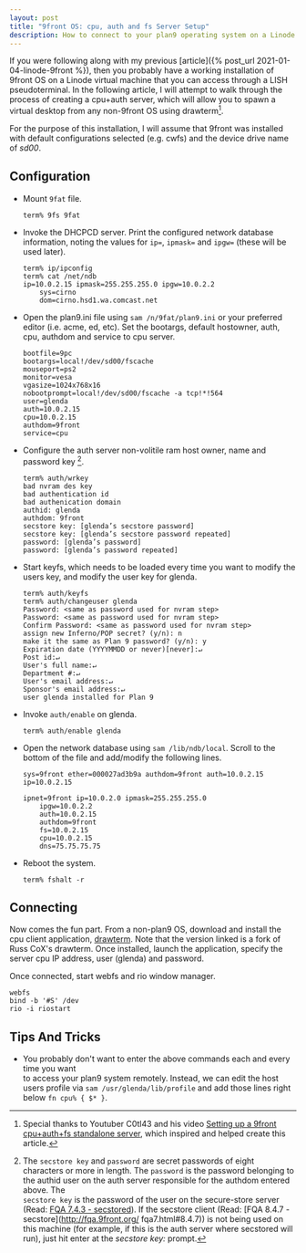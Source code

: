 ```yaml
---
layout: post
title: "9front OS: cpu, auth and fs Server Setup"
description: How to connect to your plan9 operating system on a Linode virtual machine using a cpu+auth server.
---
```


If you were following along with my previous 
[article]({% post_url 2021-01-04-linode-9front %}), then you probably have a working 
installation of 9front OS on a Linode virtual machine that you can access through a 
LISH pseudoterminal. In the following article, I will attempt to walk through the 
process of creating a cpu+auth server, which will allow you to spawn a virtual 
desktop from any non-9front OS using drawterm[^1]. 

For the purpose of this installation, I will assume that 9front was installed with
default configurations selected (e.g. cwfs) and the device drive name of *sd00*.

## Configuration

*   Mount `9fat` file.

    ```
    term% 9fs 9fat
    ```

*   Invoke the DHCPCD server. Print the configured network database information, 
    noting the values for `ip=`, `ipmask=` and `ipgw=` (these will be used later).

    ```
    term% ip/ipconfig
    term% cat /net/ndb
    ip=10.0.2.15 ipmask=255.255.255.0 ipgw=10.0.2.2
        sys=cirno
        dom=cirno.hsd1.wa.comcast.net
    ```

*   Open the plan9.ini file using `sam /n/9fat/plan9.ini` or your preferred editor 
    (i.e. acme, ed, etc). Set the bootargs, default hostowner, auth, cpu, authdom 
    and service to cpu server.

    ```
    bootfile=9pc
    bootargs=local!/dev/sd00/fscache
    mouseport=ps2
    monitor=vesa
    vgasize=1024x768x16
    nobootprompt=local!/dev/sd00/fscache -a tcp!*!564
    user=glenda
    auth=10.0.2.15
    cpu=10.0.2.15
    authdom=9front
    service=cpu
    ```
    
*   Configure the auth server non-volitile ram host owner, name and password key [^2].

    ```
    term% auth/wrkey
    bad nvram des key
    bad authentication id
    bad authenication domain
    authid: glenda
    authdom: 9front
    secstore key: [glenda’s secstore password]
    secstore key: [glenda’s secstore password repeated]
    password: [glenda’s password]
    password: [glenda’s password repeated]
    ```

*   Start keyfs, which needs to be loaded every time you want to modify the users 
    key, and modify the user key for glenda.

    ```
    term% auth/keyfs
    term% auth/changeuser glenda
    Password: <same as password used for nvram step>
    Password: <same as password used for nvram step>
    Confirm Password: <same as password used for nvram step>
    assign new Inferno/POP secret? (y/n): n
    make it the same as Plan 9 password? (y/n): y
    Expiration date (YYYYMMDD or never)[never]:↵
    Post id:↵
    User's full name:↵
    Department #:↵
    User's email address:↵
    Sponsor's email address:↵
    user glenda installed for Plan 9
    ```

*   Invoke `auth/enable` on glenda.

    ```
    term% auth/enable glenda
    ```

*   Open the network database using `sam /lib/ndb/local`. Scroll to the bottom of 
    the file and add/modify the following lines. 

    ```
    sys=9front ether=000027ad3b9a authdom=9front auth=10.0.2.15 ip=10.0.2.15

    ipnet=9front ip=10.0.2.0 ipmask=255.255.255.0
        ipgw=10.0.2.2
        auth=10.0.2.15
        authdom=9front
        fs=10.0.2.15
        cpu=10.0.2.15
        dns=75.75.75.75

    ```

*   Reboot the system.

    ```
    term% fshalt -r
    ```

## Connecting

Now comes the fun part.  From a non-plan9 OS, download and install the cpu client 
application, [drawterm](http://drawterm.9front.org). Note that the version linked is 
a fork of Russ CoX's drawterm. Once installed, launch the application, specify the server cpu IP address, user (glenda) and password.

Once connected, start webfs and rio window manager.

```
webfs
bind -b '#S' /dev
rio -i riostart
```

## Tips And Tricks

*   You probably don't want to enter the above commands each and every time you want  
    to access your plan9 system remotely. Instead, we can edit the host users 
    profile via `sam /usr/glenda/lib/profile` and add those lines right below 
    `fn cpu% { $* }`.

[^1]: Special thanks to Youtuber C0tl43 and his video [Setting up a 9front cpu+auth+fs standalone server](https://www.youtube.com/watch?v=PjVpB3SpAfQ), which inspired and helped create this article.
[^2]:  The `secstore key` and `password` are secret passwords of eight characters
       or more in length. The `password` is the password belonging to the authid 
       user on the auth server responsible for the authdom entered above. The  
       `secstore key` is the password of the user on the secure-store server 
       (Read: [FQA 7.4.3 - secstored](http://fqa.9front.org/fqa8.html#7.4.3)). If 
       the secstore client (Read: [FQA 8.4.7 - secstore](http://fqa.9front.org/
       fqa7.html#8.4.7)) is not being used on this machine (for example, if this 
       is the auth server where secstored will run), just hit enter at the 
       *secstore key:* prompt.

